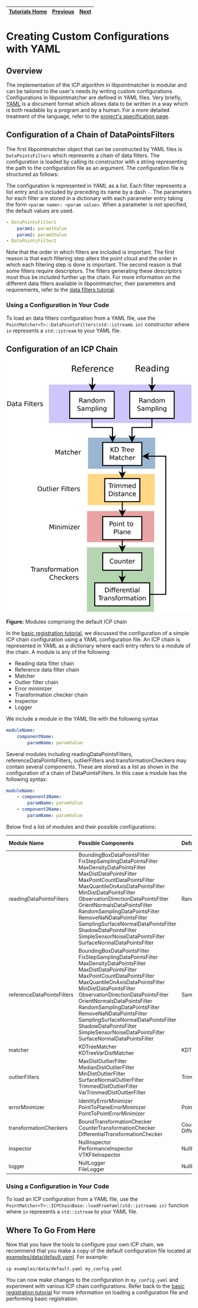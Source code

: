 | [Tutorials Home](index.md) | [Previous](DefaultICPConfig.md) | [Next](ImportExport.md) |
| :--- | :---: | ---: |

# Creating Custom Configurations with YAML

## Overview
The implementation of the ICP algorithm in libpointmatcher is modular and can be tailored to the user's needs by writing custom configurations.  Configurations in libpointmatcher are defined in YAML files.  Very briefly, [YAML](http://www.yaml.org/) is a document format which allows data to be written in a way which is both readable by a program and by a human.  For a more detailed treatment of the language, refer to the [project's specification page](http://www.yaml.org/spec/1.2/spec.html).

## Configuration of a Chain of DataPointsFilters
The first libpointmatcher object that can be constructed by YAML files is `DataPointsFilters` which represents a chain of data filters.  The configuration is loaded by calling its constructor with a string representing the path to the configuration file as an argument.  The configuration file is structured as follows:

The configuration is represented in YAML as a list.  Each filter represents a list entry and is included by preceding its name by a dash `-`.  The parameters for each filter are stored in a dictionary with each parameter entry taking the form `<param name>: <param value>`.  When a parameter is not specified, the default values are used.

```yaml
- DataPointsFilter1
    param1: param1Value
    param2: param2Value
- DataPointsFilter2
```

Note that the order in which filters are included is important.  The first reason is that each filtering step alters the point cloud and the order in which each filtering step is done is important.  The second reason is that some filters require descriptors.  The filters generating these descriptors must thus be included further up the chain.  For more information on the different data filters available in libpointmatcher, their parameters and requirements, refer to the [data filters tutorial](DataFilters.md).

### Using a Configuration in Your Code
To load an data filters configuration from a YAML file, use the `PointMatcher<T>::DataPointsFilters(std::istream& in)` constructor where `in` represents a `std::istream` to your YAML file.

## Configuration of an ICP Chain

![default config](images/default_icp_chain.svg)

**Figure:** Modules comprising the default ICP chain

In the [basic registration tutorial](BasicRegistration.md), we discussed the configuration of a simple ICP chain configuration using a YAML configuration file.  An ICP chain is represented in YAML as a dictionary where each entry refers to a module of the chain.  A module is any of the following: 

* Reading data filter chain
* Reference data filter chain
* Matcher
* Outlier filter chain
* Error minimizer
* Transformation checker chain
* Inspector
* Logger

We include a module in the YAML file with the following syntax
```yaml
moduleName: 
    componentName:
        paramName: paramValue
```

Several modules including readingDataPointsFilters, referenceDataPointsFilters, outlierFilters and transformationCheckers may contain several components.  These are stored as a list as shown in the configuration of a chain of DataPointsFilters.  In this case a module has the following syntax:
```yaml
moduleName: 
    - component1Name:
        paramName: paramValue
    - component2Name:
        paramName: paramValue
```
Below find a list of modules and their possible configurations:

| Module Name | Possible Components | Default Components | Is a List |
|:------------|:--------------------|:-------------------|:----------|
|readingDataPointsFilters| BoundingBoxDataPointsFilter <br>FixStepSamplingDataPointsFilter<br>MaxDensityDataPointsFilter <br>MaxDistDataPointsFilter <br>MaxPointCountDataPointsFilter<br>MaxQuantileOnAxisDataPointsFilter<br>MinDistDataPointsFilter<br>ObservationDirectionDataPointsFilter<br>OrientNormalsDataPointsFilter<br>RandomSamplingDataPointsFilter<br>RemoveNaNDataPointsFilter<br>SamplingSurfaceNormalDataPointsFilter<br>ShadowDataPointsFilter<br>SimpleSensorNoiseDataPointsFilter<br>SurfaceNormalDataPointsFilter | RandomSamplingDataPointsFilter | Yes |
|referenceDataPointsFilters| BoundingBoxDataPointsFilter <br>FixStepSamplingDataPointsFilter<br>MaxDensityDataPointsFilter <br>MaxDistDataPointsFilter <br>MaxPointCountDataPointsFilter<br>MaxQuantileOnAxisDataPointsFilter<br>MinDistDataPointsFilter<br>ObservationDirectionDataPointsFilter<br>OrientNormalsDataPointsFilter<br>RandomSamplingDataPointsFilter<br>RemoveNaNDataPointsFilter<br>SamplingSurfaceNormalDataPointsFilter<br>ShadowDataPointsFilter<br>SimpleSensorNoiseDataPointsFilter<br>SurfaceNormalDataPointsFilter | SamplingSurfaceNormalDataPointsFilter | Yes |
|matcher | KDTreeMatcher<br>KDTreeVarDistMatcher | KDTreeMatcher | No |
| outlierFilters | MaxDistOutlierFilter<br>MedianDistOutlierFilter<br>MinDistOutlierFilter<br>SurfaceNormalOutlierFilter<br>TrimmedDistOutlierFilter<br>VarTrimmedDistOutlierFilter | TrimmedDistOutlierFilter | Yes |
| errorMinimizer | IdentityErrorMinimizer<br>PointToPlaneErrorMinimizer<br>PointToPointErrorMinimizer | PointToPlaneErrorMinimizer | No |
| transformationCheckers | BoundTransformationChecker<br>CounterTransformationChecker<br>DifferentialTransformationChecker | CounterTransformationChecker<br>DifferentialTransformationChecker | Yes |
| inspector | NullInspector<br>PerformanceInspector<br>VTKFileInspector | NullInspector | No|
| logger | NullLogger<br>FileLogger | NullLogger | No |

### Using a Configuration in Your Code
To load an ICP configuration from a YAML file, use the `PointMatcher<T>::ICPChainBase::loadFromYaml(std::istream& in)` function where `in` represents a `std::istream` to your YAML file.

## Where To Go From Here
Now that you have the tools to configure your own ICP chain, we recommend that you make a copy of the default configuration file located at [examples/data/default.yaml](https://github.com/ethz-asl/libpointmatcher/blob/master/examples/data/default.yaml).  For example:

`cp examples/data/default.yaml my_config.yaml`

You can now make changes to the configuration in `my_config.yaml` and experiment with various ICP chain configurations.  Refer back to the [basic registration tutorial](BasicRegistration.md) for more information on loading a configuration file and performing basic registration. 

  
